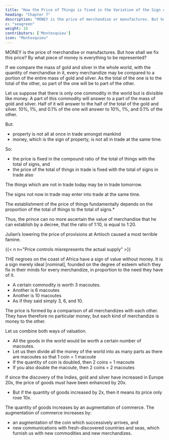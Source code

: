 ```yaml
---
title: "How the Price of Things is fixed in the Variation of the Sign of Riches"
heading: "Chapter 7"
description: "MONEY is the price of merchandise or manufactures. But how shall we fix this price? By what piece of money is everything to be represented?"
c: "seagreen"
weight: 10
contributors: ['Montesquieu']
icon: "Montesquieu"
---
```





MONEY is the price of merchandise or manufactures. But how shall we fix this price? By what piece of money is everything to be represented?

If we compare the mass of gold and silver in the whole world, with the quantity of merchandise in it, every merchandize may be compared to a portion of the entire mass of gold and silver. As the total of the one is to the total of the other, so part of the one will be to part of the other.

Let us suppose that there is only one commodity in the world but is divisible like money. A part of this commodity will answer to a part of the mass of gold and silver. Half of it will answer to the half of the total of the gold and silver.
10%, 1%, and 0.1% of the one will answer to 10%, 1%, and 0.1% of the other.

But:
- property is not all at once in trade amongst mankind
- money, which is the sign of property, is not all in trade at the same time.

So:
- the price is fixed in the compound ratio of the total of things with the total of signs, and
- the price of the total of things in trade is fixed with the total of signs in trade also

The things which are not in trade today may be in trade tomorrow.

The signs not now in trade may enter into trade at the same time.

The establishment of the price of things fundamentally depends on the proportion of the total of things to the total of signs.*

Thus, the prince can no more ascertain the value of merchandise that he can establish by a decree, that the ratio of 1:10, is equal to 1:20.

Julian’s lowering the price of provisions at Antioch caused a most terrible famine.

{{< n n="Price controls misrepresents the actual supply" >}}



THE negroes on the coast of Africa have a sign of value without money. It is a sign merely ideal [nominal], founded on the degree of esteem which they fix in their minds for every merchandize, in proportion to the need they have of it.
- A certain commodity is worth 3 macoutes.
- Another is 6 macoutes
- Another is 10 macoutes
- As if they said simply 3, 6, and 10.

The price is formed by a comparison of all merchandizes with each other. They have therefore no particular money; but each kind of merchandize is money to the other.


Let us combine both ways of valuation.
- All the goods in the world would be worth a certain number of macoutes.
- Let us then divide all the money of the world into as many parts as there are macoutes so that 1 coin = 1 macoute
- If the quantity of coin is doubled, then 2 coins = 1 macoute
- If you also double the macoute, then 2 coins = 2 macoutes

If since the discovery of the Indies, gold and silver have increased in Europe 20x, the price of goods must have been enhanced by 20x. 
- But if the quantity of goods increased by 2x, then it means its price only rose 10x.

The quantity of goods increases by an augmentation of commerce. The augmentation of commerce increases by:
- an augmentation of the coin which successively arrives, and
- new communications with fresh-discovered countries and seas, which furnish us with new commodities and new merchandizes.
